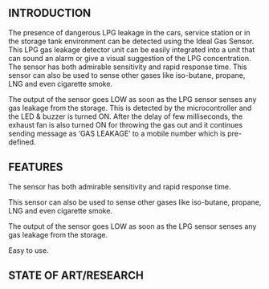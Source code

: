 ## INTRODUCTION
The presence of dangerous LPG leakage in the cars, service station or in the storage tank environment can be detected using the Ideal Gas Sensor. This LPG gas leakage detector unit can be easily integrated into a unit that can sound an alarm or give a visual suggestion of the LPG concentration. The sensor has both admirable sensitivity and rapid response time. This sensor can also be used to sense other gases like iso-butane, propane, LNG and even cigarette smoke.

The output of the sensor goes LOW as soon as the LPG sensor senses any gas leakage from the storage. This is detected by the microcontroller and the LED & buzzer is turned ON. After the delay of few milliseconds, the exhaust fan is also turned ON for throwing the gas out and it continues sending message as ‘GAS LEAKAGE’ to a mobile number which is pre-defined.
## FEATURES
The sensor has both admirable sensitivity and rapid response time.

This sensor can also be used to sense other gases like iso-butane, propane, LNG and even cigarette smoke.

The output of the sensor goes LOW as soon as the LPG sensor senses any gas leakage from the storage.

Easy to use.
## STATE OF ART/RESEARCH
